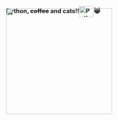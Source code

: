### Python, <s>coffee</s> and cats!!<img align="center" alt="Python" height="30" width="40" src="https://cdn.jsdelivr.net/gh/devicons/devicon/icons/python/python-original.svg">😸

<img align="auto" width="290px" style="margin-top:-40px" src="https://media.giphy.com/media/aNqEFrYVnsS52/giphy.gif">









